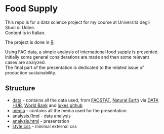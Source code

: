 # Food Supply
This repo is for a data science project for my course at Università degli Studi di Udine.  
Content is in Italian.

The project is done in [R](https://www.r-project.org/).

Using FAO data, a simple analysis of international food supply is presented.  
Initially some general considerations are made and then some relevant cases are analyzed.  
The final part of the presentation is dedicated to the related issue of production sustainability.

## Structure
* [data](https://github.com/vittoriocandolo/food-supply/tree/main/data) - contains all the data used, from [FAOSTAT](https://www.fao.org/faostat/en/#data), [Natural Earth](https://www.naturalearthdata.com/) via [DATA HUB](https://datahub.io/core/geo-countries), [World Bank](https://www.worldbank.org) and [lukes github](https://github.com/lukes/ISO-3166-Countries-with-Regional-Codes)
* [media](https://github.com/vittoriocandolo/food-supply/tree/main/media) - contains all the media used for the presentation
* [analysis.Rmd](https://github.com/vittoriocandolo/food-supply/blob/main/analysis.Rmd) - data analysis
* [analysis.html](https://github.com/vittoriocandolo/food-supply/blob/main/analysis.html) - presentation
* [style.css](https://github.com/vittoriocandolo/food-supply/blob/main/style.css) - minimal external css